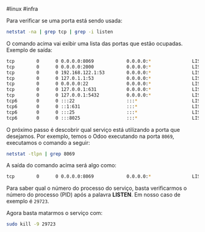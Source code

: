 #linux #infra

Para verificar se uma porta está sendo usada:

```bash
netstat -na | grep tcp | grep -i listen
```

O comando acima vai exibir uma lista das portas que estão ocupadas. Exemplo de saída:

```bash
tcp        0      0 0.0.0.0:8069            0.0.0.0:*               LISTEN
tcp        0      0 0.0.0.0:2000            0.0.0.0:*               LISTEN
tcp        0      0 192.168.122.1:53        0.0.0.0:*               LISTEN
tcp        0      0 127.0.1.1:53            0.0.0.0:*               LISTEN
tcp        0      0 0.0.0.0:22              0.0.0.0:*               LISTEN
tcp        0      0 127.0.0.1:631           0.0.0.0:*               LISTEN
tcp        0      0 127.0.0.1:5432          0.0.0.0:*               LISTEN
tcp6       0      0 :::22                   :::*                    LISTEN
tcp6       0      0 ::1:631                 :::*                    LISTEN
tcp6       0      0 :::25                   :::*                    LISTEN
tcp6       0      0 :::8025                 :::*                    LISTEN
```

O próximo passo é descobrir qual serviço está utilizando a porta que desejamos. Por exemplo, temos o Odoo executando na porta `8069`, executamos o comando a seguir:

```bash
netstat -tlpn | grep 8069
```

A saída do comando acima será algo como:

```bash
tcp        0      0 0.0.0.0:8069            0.0.0.0:*               LISTEN      29723/python3
```

Para saber qual o número do processo do serviço, basta verificarmos o número do processo (PID) após a palavra **LISTEN**. Em nosso caso de exemplo é `29723`.

Agora basta matarmos o serviço com:

```bash
sudo kill -9 29723
```